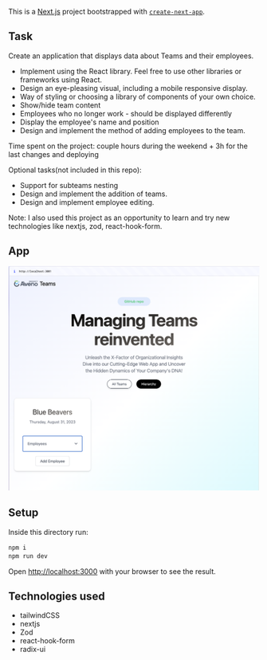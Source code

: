 This is a [Next.js](https://nextjs.org/) project bootstrapped with [`create-next-app`](https://github.com/vercel/next.js/tree/canary/packages/create-next-app).

## Task

Create an application that displays data about Teams and their employees.

* Implement using the React library. Feel free to use other libraries or frameworks using React.
* Design an eye-pleasing visual, including a mobile responsive display.
* Way of styling or choosing a library of components of your own choice.
* Show/hide team content
* Employees who no longer work - should be displayed differently
* Display the employee's name and position
* Design and implement the method of adding employees to the team.

Time spent on the project: couple hours during the weekend + 3h for the last changes and deploying

Optional tasks(not included in this repo):

* Support for subteams nesting
* Design and implement the addition of teams.
* Design and implement employee editing.

Note: I also used this project as an opportunity to learn and try new technologies like nextjs, zod, react-hook-form.

## App

![Alt text](image.png)

## Setup

Inside this directory run:

```bash
npm i
npm run dev
```

Open [http://localhost:3000](http://localhost:3000) with your browser to see the result.

## Technologies used

* tailwindCSS
* nextjs
* Zod
* react-hook-form
* radix-ui
